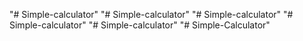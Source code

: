 "# Simple-calculator" 
"# Simple-calculator" 
"# Simple-calculator" 
"# Simple-calculator" 
"# Simple-calculator" 
"# Simple-Calculator" 
